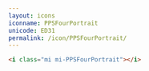 ```yaml
---
layout: icons
iconname: PPSFourPortrait
unicode: ED31
permalink: /icon/PPSFourPortrait/
---
```


``` html
<i class="mi mi-PPSFourPortrait"></i>
```
